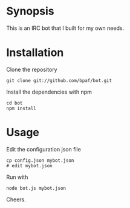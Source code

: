 # Synopsis

This is an IRC bot that I built for my own needs.

# Installation

Clone the repository

	git clone git://github.com/bpaf/bot.git

Install the dependencies with npm

	cd bot
	npm install

# Usage

Edit the configuration json file

	cp config.json mybot.json
	# edit mybot.json

Run with

	node bot.js mybot.json

Cheers.


